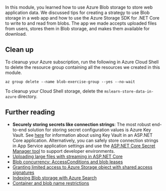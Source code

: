 In this module, you learned how to use Azure Blob storage to store web application data. We discussed tips for creating a strategy to use Blob storage in a web app and how to use the Azure Storage SDK for .NET Core to write to and read from blobs. The app we made accepts uploaded files from users, stores them in Blob storage, and makes them available for download.

## Clean up
<!---TODO: Update for sandbox?--->

To cleanup your Azure subscription, run the following in Azure Cloud Shell to delete the resource group containing all the resources we created in this module.

```console
az group delete --name blob-exercise-group --yes --no-wait
```

To cleanup your Cloud Shell storage, delete the `mslearn-store-data-in-azure` directory.

## Further reading

- **Securely storing secrets like connection strings**: The most robust end-to-end solution for storing secret configuration values is Azure Key Vault. See [here](https://docs.microsoft.com/aspnet/core/security/key-vault-configuration?view=aspnetcore-2.1&tabs=aspnetcore2x) for information about using Key Vault in an ASP.NET Core application. Alternatively, you can safely store connection strings in App Service application settings and use the [ASP.NET Core Secret Manager tool](https://docs.microsoft.com/aspnet/core/security/app-secrets?view=aspnetcore-2.1&tabs=windows) to support developer environments.
- [Uploading large files with streaming in ASP.NET Core](https://docs.microsoft.com/aspnet/core/mvc/models/file-uploads?view=aspnetcore-2.1#uploading-large-files-with-streaming)
- [Blob concurrency: AccessConditions and blob leases](https://azure.microsoft.com/blog/managing-concurrency-in-microsoft-azure-storage-2/)
- [Granting limited access to Azure Storage object with shared access signatures](https://docs.microsoft.com/azure/storage/common/storage-dotnet-shared-access-signature-part-1)
- [Indexing Blob storage with Azure Search](https://docs.microsoft.com/azure/search/search-howto-indexing-azure-blob-storage)
- [Container and blob name restrictions](https://docs.microsoft.com/rest/api/storageservices/naming-and-referencing-containers--blobs--and-metadata#resource-names)